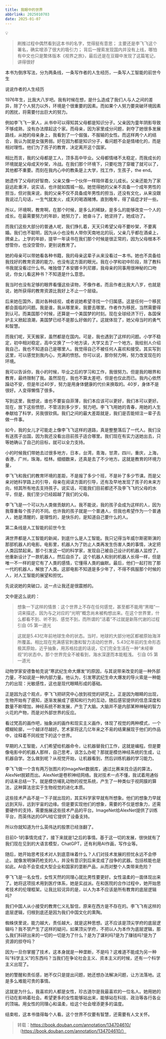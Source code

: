 ```yaml
---
title: 我眼中的世界
abbrlink: 2025010703
date: 2025-01-07
---
```

💡

> 刷推过程中偶然看到这本书的名字，觉得挺有意思；
> 主要还是李飞飞这个署名，确实增添了很大的吸引力；
> 背后一搜索发现国内并没有上线，哪怕有中文也只是繁体版本《视界之旅》，最后还是在豆瓣中发现了这篇笔记，讲得很好


本书为倒序写法，分为两条线，一条写作者的人生经历，一条写人工智能的前世今生

说说作者的人生经历

1976年生，比我大八岁吧。我有时候在想，是什么造成了我们人与人之间的差异，除了个人努力以外，环境是个很重要的因素。而如果个人努力要突破环境因素的困扰，将需要付出巨大的努力。

例如李飞飞一家人，从书中可以得知其父母都是知识分子。父亲因为童年阴影导致不够成熟，没有办法撑起这个家。而母亲，因为家里成分问题，剥夺了她很多发展路线，从她的母亲身上，我看到了一个倔强，不服输的女性。而这样两个人的结合，我认为就是女强男弱。好在因为都是知识分子，看问题不会是情绪化的，而是相对理性。他们为了孩子的教育，决定离开这个国家。

相比而言，我的父母都是工人，顶多高中毕业。父母都情绪不太稳定，而我成长的环境就是父母成天吵架，冷战。在我们那个环境下，只要吃饱了穿暖了就可以了，其他都不重要。而刻在我内心中的教条是上大学，找工作，生孩子，the end。

她遗传了父母的好智商，父亲又像一个伙伴一样陪伴着女儿成长。父亲还能为了家庭远赴重洋，说实话，也许就如围城一般。她觉得她的父亲不具备一个成年男性的担当，但对我来说，我的父亲不仅不具备成年男性的担当，还没有文化，从来没跟我说过几句话，一生气就发火，成天的喝酒赌博。直到晚年，得了癌症才好一些。

所以，环境啊，教育啊，在那个时候，是多么的稀缺，是多么的能够改变一个人的成长。在最需要努力的年龄，她努力了，她奋斗了，她坚持了，她成功了。

而我们这些大部分的普通人呢，我们挣扎着，天天只希望父母不要吵架，不要离婚。我们也不聪明，因为从小也没有人带你天南地北的玩，父亲几乎都在酒桌上，牌桌上。上学的年龄，提早一年读书在我们那个时候是很正常的，因为父母根本不想管你，也没空管你，更别说教育了。

她的母亲可以带她看各种书籍，我的母亲这辈子从来没看过一本书。她也不具备给我找好的教育资源的能力，也没有这方面的眼光。我在小学和初中阶段，除了教科书我就没看过什么书。唯独借了本安娜卡列尼娜，我母亲的同事用很神秘的口吻说，你女儿看这种书？不知道是什么意思。

我当时也没有足够的眼界看懂这些读物，不像作者。而且作者比我大八岁，也就是说，她所获得的教育资源比我好上不止一个层级。

后来她在国外，面对各种歧视，或者说她希望寻找一个归属感。这是任何一个移民都会面临的问题。我是谁，我从哪里来，我要去哪里。作者作为移民，当然需要得到认可。而美国那个时候，还算是一个美国梦的时刻。现在全球经济下行，各国保护主义掀起浪潮，美国梦已经不是那么好做的了。这就体现了，她父母当时的勇气和智慧。

而我们呢，天天搬家，虽然都是在国内。可是，我也遇到了这样的问题。小学不稳定，初中相对稳定，高中又换了一个地方读，大学又去了一个地方。我给别人介绍我自己，我也不知道自己是哪里人。我觉得自己不被任何人喜欢和接受。其实写到这里，可以感觉到我内心，充满的愤怒。你可以说，那你努力啊，努力改变现在的环境。

我可以告诉你，我小的时候，毕业之后的学习和工作，我很努力。但是我的眼界和教育，最终限制了我。虽然现在，我也不算太差吧，但是也仅此而已。我内心依然躁动不安，但是年过40岁，努力是用身体健康的代价来换取的。40岁，身体不是很好。人变得懒惰了很多。

写到这里，我想说，谁也不要妄自菲薄，我们本应该可以更好，我们本可以更好。现在，放下这些愤怒，不管活到多少岁，努力吧。李飞飞用她的青春，用她的人生奉献给了科学，另我很钦佩。我们之间的最大差距就是，我们是否能倾注一辈子去做一件事。

如今，我的女儿才可能走上像李飞飞这样的道路，真是整整落后了一代人。我们没有送孩子出国，因为我还没看出目前孩子适合哪里。我们现在有实力送她出去，只等她确认了自己的目标，就可以全力支持。

小的时候我们带她去过很多地方，日本，台湾，青海，甘肃，四川，重庆，上海，香港，广州，珠海，桂林。细细数来，还真是去了不少地方。这就是教育的环境力量，

李飞飞和我们的教育环境的差距，不是报了多少个班，不是补了多少节课。而是父亲对她科学路上的引导，母亲在阅读方面的引导，还有及早地发现了孩子的未来方向，倾其所有地去支持孩子。说实话，可能我们目前都还不及李飞飞的父母的水平，但是，我们至少已经超越了我们的父母。

李飞飞是一个可以为人类做贡献的人。我不能说，我的孩子会成为这样的人，因为我尊重每个孩子的不同。也许我的孩子就是一个普通人，但我也希望作为一个普通人，她是清醒的，是理性的，是快乐的，是知道自己要什么的人。

第二条线是人工智能的前世今生

满世界都是人工智能的新闻，到底什么是人工智能。我只记得当年威尔斯密斯演的那部机器人的电影。电影里，机器人为了防止人类再发生伤害人类的事情，决定把人类囚禁起来。那个引发这一切的科学家，发现自己被自己设计的机器人监控了。他重新设计了一款机器人，然后自杀了。这个机器人和别的机器人长得一样，但是唯一不一样的是它有了人类的感情，它懂得人类的幽默。最后，他们一起打败了那一代的机器人，解放了人类。这部电影不知道是多少年了，不得不佩服那个时候的人，对人工智能的展望和担忧。

先说说她的突破口，这一点让我还是很震撼的。

文中是这么说的：

> 想象一下这样的情景：这个世界上不存在任何感觉，甚至都不能用“黑暗”一词来描述，因为与之对应的“光明”概念尚未被构想出来。在这个世界里，什么都看不到、听不到、感觉不到，而所谓的“活着”不过就是新陈代谢的过程
引自 05 第一道光
> 

 

> 这就是5.43忆年前地球生命的状态。当时，地球的大部分地区都被原始海洋所覆盖。相比现在充满感官刺激和智力活动的世界，5.43亿年前的生命形态极其原始，近乎抽象，用苏格拉底的话说，它们完全生活在一种“未经审视”的状态中。那个世界完全不被看到，海水深邃而本能粗浅。
引自 05 第一道光
> 

动物学家安德鲁帕克说“寒武纪生命大爆发”的原因，与其说带来改变的是一种外部力量，不如说是一种内部力量。他认为，引发寒武纪生命大爆发的导火索是一种能力的出现：光敏感性，这也是现代眼睛形成的基础。

正是因为这个观点，李飞飞把研究中心放到视觉的研究上。正是因为眼睛的出现，生物开始有了感知，逐渐发展成了感知和行为的互动，随后感官提供的信息深度和数量不断增加，神经系统不断发展，产生了大脑。大脑并不是内部某种神秘的智力火花的产物，而是对外部世界的反应。

看过梵高的画作吧，抽象派的画作和现实主义画作，体现了视觉的两种模式，一个模糊轮廓，一个越详尽越好。艺术家将这几亿年来之不易的结果展现于他们的作品中，诠释着不同视觉下的这个世界。

早期的人工智能，人们希望给机器命令，让机器替我们工作，这就是编程。但是要像电影中的机器人那样，自己思考，该怎么办呢？那就是模仿神经系统的生成，让机器自学。怎么做到呢？从视觉开始，让机器看到，然后训练机器的学习能力。

李飞飞做一个含有两万张图片的ImageNet数据库，通过比赛来找合适的算法，AlexNet脱颖而出。AlexNet是卷积神经网络。我对技术一点不懂，我试着用通俗的话来总结一下。就是模仿哺乳动物的视觉系统，产生了一种类似于视网膜的算法，这种算法忠实于生物视觉的进化本质。

这些技术产品不是一下子就出现的，其实科学家早就有所想象。他们的想象力早就远到天际，远到宇宙的边缘。但是要实现他们的想象，需要的不仅是想象力，还需要硬件的支持，需要施展这些技术产品的平台。ImageNet给AlexNet提供了训练平台，而英伟达的GPU给它提供了设备支持。

所以你就知道为什么英伟达的股票已经涨翻了。

目前0-1的事情完成了，接下来就是1之后的事情。基于这一切的发展，很快就有了我们现在见到的大语言模型，ChatGPT，还有利用AI作画，写作业等。

随后，她开始思考技术对人到底意味着什么？人们对技术发展的担忧永远不会停止。就像发明弹药枪支的人，并没有意识到后来变成了战争的武器。包括核能也是如此。AI会不会变成大型企业和国家的垄断产品，从而对整个人类带来危险？

李飞飞是一名女性，女性天然的同理心就比男性要更好。女性温柔的一面体现出来了。她将这项技术用到医疗体系，她是实战派。在和医院的合作过程中，她开始思考技术的伦理框架。让我比较诧异的是，以人为本不应该是所有教育的底层逻辑吗?

我们中国人从小接受的教育仁义礼智信，原来在西方是不存在的。李飞飞有这样的底层逻辑，归根到底还是因为我们中国文化的熏陶。

蜘蛛侠里说，能力越大，责任越大，就是这种思想。这不应该是顶尖学府的底层逻辑吗？我不禁产生了这样的疑问，如果顶尖学府，不把以人为本作为底层逻辑，那么我们科研出来的一切的一切是为了什么？是为了谋利吗?是为了赚钱吗?是为了资源的掠夺吗？

因为一旦你掌握了技术，这本身就是一种垄断，不是吗？这难道不能成为另一种叫“科学主义”的东西吗？当我们在争论社会主义、资本主义的时候，还有一个科学主义出现了。

她的警醒和责任感，她不仅只是提出问题，她还想办法解决问题，让方法落地。这是多么难能可贵的事情。

这就是为什么，我喜欢的人都是女性，珍古道尔是我最喜欢的一位名人。她用她的行动在影响着社会。希望更多的女性能够站出来，能够站在科技、政治等各行各业的顶端。用女性的同理心和温柔，给这个社会增添更多的温度。

结束啦，这本书值得每个人看。这个世界不仅要有智慧，还需要有人文关怀。

> 转载：https://book.douban.com/annotation/134704610/ （https://book.douban.com/annotation/134704610/）
>